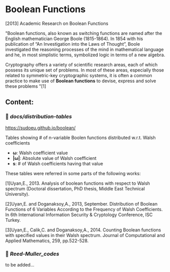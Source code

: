 # Boolean Functions
[2013] Academic Research on Boolean Functions 

"Boolean functions, also known as switching functions are named after the English mathematician George Boole (1815-1864). In 1854 with his publication of
“An Investigation into the Laws of Thought”, Boole investigated the reasoning processes of the mind in mathematical language and he, in most simplistic
terms, symbolized logic in terms of a new algebra.

Cryptography offers a variety of scientific research areas, each of which possess
its unique set of problems. In most of these areas, especially those related to
symmetric-key cryptographic systems, it is often a common practice to make use
of **Boolean functions** to devise, express and solve these problems
"[1]

## Content:

### 📁 ___docs/distribution-tables___

https://sudoeu.github.io/boolean/

Tables showing \# of n-variable Boolen functions distributed w.r.t. Walsh coefficients

* **ω**: Walsh coefficient value
* **|ω|**: Absolute value of Walsh coefficient
* **s**: # of Walsh coefficients having that value

These tables were referred in some parts of the following works:

[1]Uyan,E., 2013. Analysis of boolean functions with respect to Walsh spectrum (Doctoral dissertation, PhD thesis, Middle East Technical University).

[2]Uyan,E. and Doganaksoy,A., 2013, September. Distribution of Boolean Functions of 6 Variables According to the Frequency of Walsh Coefficients. In 6th International Information Security & Cryptology Conference, ISC Turkey.

[3]Uyan,E., Calik,C. and Doganaksoy,A., 2014. Counting Boolean functions with specified values in their Walsh spectrum. Journal of Computational and Applied Mathematics, 259, pp.522-528.


### 📁 ___Reed-Muller_codes___

to be added...